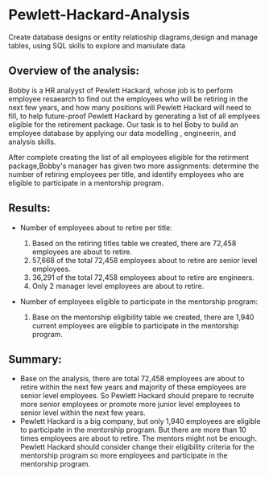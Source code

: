 # Pewlett-Hackard-Analysis
Create database designs or entity relatioship diagrams,design and manage tables, using SQL skills to explore and maniulate data

## Overview of the analysis:
Bobby is a HR analyyst of Pewlett Hackard,  whose job is to perform employee resaearch to find out the employees who will be retiring in the next few years, and how many positions will Pewlett Hackard will need to fill, to help future-proof Pewlett Hackard by generating a list of all emplyees eligible for the retirement package. Our task is to hel Boby to build an employee database by applying our data modelling , engineerin, and analysis skills.

After complete creating the list of all employees eligible for the retirment package,Bobby's manager has given two more assignments: determine the number of retiring employees per title, and identify employees who are eligible to participate in a mentorship program.

## Results:
- Number of employees about to retire per title:
  1. Based on the retiring titles table we created, there are 72,458 employees are about to retire.
  2. 57,668 of the total 72,458 employees about to retire are senior level employees.
  3. 36,291 of the total 72,458 employees about to retire are engineers.
  4. Only 2 manager level employees are about to retire. 

- Number of employees eligible to participate in the mentorship program:
  1. Base on the mentorship eligibility table we created, there are 1,940 current employees are eligible to participate in the mentorship program.

## Summary:
- Base on the analysis, there are total 72,458 employees are about to retire within the next few years and majority of these employees are senior level employees. So Pewlett Hackard should prepare to recruite more senior employees or promote more junior level employees to senior level within the next few years.
- Pewlett Hackard is a big company, but only 1,940 employees are eligible to participate in the mentorship program. But there are more than 10 times employees are about to retire. The mentors might not be enough. Pewlett Hackard should consider change their eligibility criteria for the mentorship program so more employees and participate in the mentorship program.
